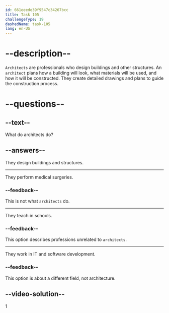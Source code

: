```yaml
---
id: 661eeede39f9547c34267bcc
title: Task 105
challengeType: 19
dashedName: task-105
lang: en-US
---
```


# --description--

`Architects` are professionals who design buildings and other structures. An `architect` plans how a building will look, what materials will be used, and how it will be constructed. They create detailed drawings and plans to guide the construction process.

# --questions--

## --text--

What do architects do?

## --answers--

They design buildings and structures.

---

They perform medical surgeries.

### --feedback--

This is not what `architects` do.

---

They teach in schools.

### --feedback--

This option describes professions unrelated to `architects`.

---

They work in IT and software development.

### --feedback--

This option is about a different field, not architecture.

## --video-solution--

1

